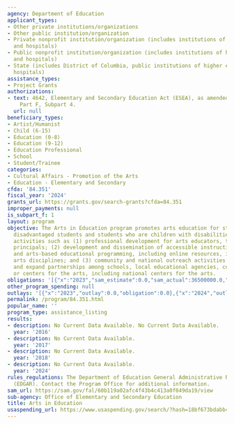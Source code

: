 ```yaml
---
agency: Department of Education
applicant_types:
- Other private institutions/organizations
- Other public institution/organization
- Private nonprofit institution/organization (includes institutions of higher education
  and hospitals)
- Public nonprofit institution/organization (includes institutions of higher education
  and hospitals)
- State (includes District of Columbia, public institutions of higher education and
  hospitals)
assistance_types:
- Project Grants
authorizations:
- text: 4642, Elementary and Secondary Education Act (ESEA), as amended, Title IV,
    Part F, Subpart 4.
  url: null
beneficiary_types:
- Artist/Humanist
- Child (6-15)
- Education (0-8)
- Education (9-12)
- Education Professional
- School
- Student/Trainee
categories:
- Cultural Affairs - Promotion of the Arts
- Education - Elementary and Secondary
cfda: '84.351'
fiscal_year: '2024'
grants_url: https://grants.gov/search-grants?cfda=84.351
improper_payments: null
is_subpart_f: 1
layout: program
objective: The Arts in Education program promotes arts education for students, including
  disadvantaged students and students who are children with disabilities, through
  activities such as (1) professional development for arts educators, teachers, and
  principals; (2) development and dissemination of accessible instructional materials
  and arts-based educational programming, including online resources, in multiple
  arts disciplines; and (3) community and national outreach activities that strengthen
  and expand partnerships among schools, local educational agencies, communities,
  or centers for the arts, including national centers for the arts.
obligations: '[{"x":"2023","sam_estimate":0.0,"sam_actual":36500000.0,"usa_spending_actual":26325185.42},{"x":"2024","sam_estimate":0.0,"sam_actual":36500000.0,"usa_spending_actual":26533762.44},{"x":"2025","sam_estimate":0.0,"sam_actual":36500000.0,"usa_spending_actual":-437861.89}]'
other_program_spending: null
outlays: '[{"x":"2023","outlay":0.0,"obligation":0.0},{"x":"2024","outlay":0.0,"obligation":0.0},{"x":"2025","outlay":0.0,"obligation":0.0}]'
permalink: /program/84.351.html
popular_name: ''
program_type: assistance_listing
results:
- description: No Current Data Available. No Current Data Available.
  year: '2016'
- description: No Current Data Available.
  year: '2017'
- description: No Current Data Available.
  year: '2018'
- description: No Current Data Available.
  year: '2024'
rules_regulations: The Department of Education General Administrative Regulations
  (EDGAR). Contact the Program Office for additional information.
sam_url: https://sam.gov/fal/60b119a02afc4f43b4c413a0f049da19/view
sub-agency: Office of Elementary and Secondary Education
title: Arts in Education
usaspending_url: https://www.usaspending.gov/search/?hash=18bf673bdabb4588d2017652f7e5a6fe
---
```

